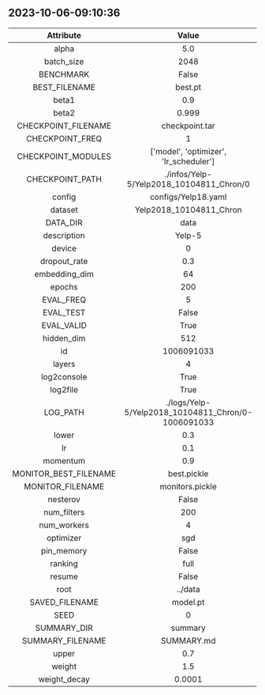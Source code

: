 
## 2023-10-06-09:10:36 


|  Attribute   |   Value   |
| :-------------: | :-----------: |
|  alpha  |   5.0    |
|  batch_size  |   2048    |
|  BENCHMARK  |   False    |
|  BEST_FILENAME  |   best.pt    |
|  beta1  |   0.9    |
|  beta2  |   0.999    |
|  CHECKPOINT_FILENAME  |   checkpoint.tar    |
|  CHECKPOINT_FREQ  |   1    |
|  CHECKPOINT_MODULES  |   ['model', 'optimizer', 'lr_scheduler']    |
|  CHECKPOINT_PATH  |   ./infos/Yelp-5/Yelp2018_10104811_Chron/0    |
|  config  |   configs/Yelp18.yaml    |
|  dataset  |   Yelp2018_10104811_Chron    |
|  DATA_DIR  |   data    |
|  description  |   Yelp-5    |
|  device  |   0    |
|  dropout_rate  |   0.3    |
|  embedding_dim  |   64    |
|  epochs  |   200    |
|  EVAL_FREQ  |   5    |
|  EVAL_TEST  |   False    |
|  EVAL_VALID  |   True    |
|  hidden_dim  |   512    |
|  id  |   1006091033    |
|  layers  |   4    |
|  log2console  |   True    |
|  log2file  |   True    |
|  LOG_PATH  |   ./logs/Yelp-5/Yelp2018_10104811_Chron/0-1006091033    |
|  lower  |   0.3    |
|  lr  |   0.1    |
|  momentum  |   0.9    |
|  MONITOR_BEST_FILENAME  |   best.pickle    |
|  MONITOR_FILENAME  |   monitors.pickle    |
|  nesterov  |   False    |
|  num_filters  |   200    |
|  num_workers  |   4    |
|  optimizer  |   sgd    |
|  pin_memory  |   False    |
|  ranking  |   full    |
|  resume  |   False    |
|  root  |   ../data    |
|  SAVED_FILENAME  |   model.pt    |
|  SEED  |   0    |
|  SUMMARY_DIR  |   summary    |
|  SUMMARY_FILENAME  |   SUMMARY.md    |
|  upper  |   0.7    |
|  weight  |   1.5    |
|  weight_decay  |   0.0001    |
